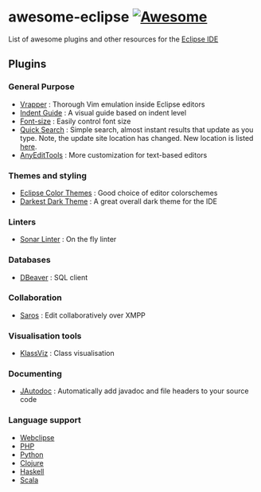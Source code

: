 # awesome-eclipse [![Awesome](https://cdn.rawgit.com/sindresorhus/awesome/d7305f38d29fed78fa85652e3a63e154dd8e8829/media/badge.svg)](https://github.com/sindresorhus/awesome)

List of awesome plugins and other resources for the [Eclipse IDE](https://eclipse.org/)

## Plugins

### General Purpose
* [Vrapper](https://github.com/vrapper/vrapper) : Thorough Vim emulation inside Eclipse editors
* [Indent Guide](http://sschaef.github.io/IndentGuide/) : A visual guide based on indent level
* [Font-size](https://code.google.com/p/eclipse-fonts/) : Easily control font size
* [Quick Search](https://spring.io/blog/2013/07/11/eclipse-quick-search) : Simple search, almost instant results that update as you type. Note, the update site location has changed. New location is listed [here](https://spring.io/tools/sts/all).
* [AnyEditTools](https://github.com/iloveeclipse/anyedittools) : More customization for text-based editors

### Themes and styling
* [Eclipse Color Themes](http://www.eclipsecolorthemes.org/) : Good choice of editor colorschemes
* [Darkest Dark Theme](https://marketplace.eclipse.org/content/darkest-dark-theme) : A great overall dark theme for the IDE

### Linters
* [Sonar Linter](http://www.sonarlint.org/eclipse/) : On the fly linter

### Databases
* [DBeaver](http://dbeaver.jkiss.org/download/) : SQL client

### Collaboration
* [Saros](http://www.saros-project.org/) : Edit collaboratively over XMPP

### Visualisation tools
* [KlassViz](https://github.com/OpenKieler/klassviz) : Class visualisation

### Documenting
* [JAutodoc](http://jautodoc.sourceforge.net/) : Automatically add javadoc and file headers to your source code

### Language support
* [Webclipse](https://www.genuitec.com/products/webclipse/)
* [PHP](https://eclipse.org/pdt/)
* [Python](http://www.pydev.org/)
* [Clojure](http://doc.ccw-ide.org/documentation.html)
* [Haskell](http://eclipsefp.github.io/)
* [Scala](http://scala-ide.org/)
